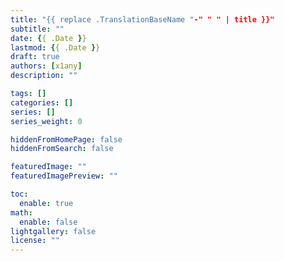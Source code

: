 ```yaml
---
title: "{{ replace .TranslationBaseName "-" " " | title }}"
subtitle: ""
date: {{ .Date }}
lastmod: {{ .Date }}
draft: true
authors: [x1any]
description: ""

tags: []
categories: []
series: []
series_weight: 0

hiddenFromHomePage: false
hiddenFromSearch: false

featuredImage: ""
featuredImagePreview: ""

toc:
  enable: true
math:
  enable: false
lightgallery: false
license: ""
---
```

<!--more-->